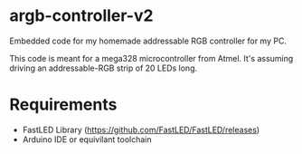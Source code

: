 # argb-controller-v2
Embedded code for my homemade addressable RGB controller for my PC.

This code is meant for a mega328 microcontroller from Atmel. It's assuming driving an addressable-RGB strip of 20 LEDs long. 

# Requirements
* FastLED Library (https://github.com/FastLED/FastLED/releases)
* Arduino IDE or equivilant toolchain

